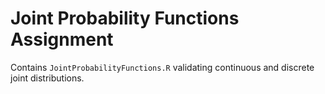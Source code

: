 # Joint Probability Functions Assignment

Contains `JointProbabilityFunctions.R` validating continuous and discrete joint distributions.